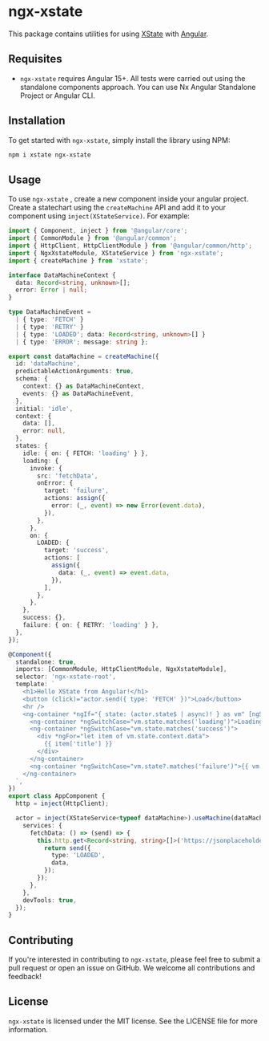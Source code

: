 # ngx-xstate

This package contains utilities for using [XState](https://github.com/statelyai/xstate) with [Angular](https://github.com/angular/angular/).

## Requisites

- `ngx-xstate` requires Angular 15+. All tests were carried out using the standalone components approach. You can use Nx Angular Standalone Project or Angular CLI.

## Installation

To get started with `ngx-xstate`, simply install the library using NPM:

```bash
npm i xstate ngx-xstate
```

## Usage

To use `ngx-xstate` , create a new component inside your angular project. Create a statechart using the `createMachine` API and add it to your component using `inject(XStateService)`. For example:

```ts
import { Component, inject } from '@angular/core';
import { CommonModule } from '@angular/common';
import { HttpClient, HttpClientModule } from '@angular/common/http';
import { NgxXstateModule, XStateService } from 'ngx-xstate';
import { createMachine } from 'xstate';

interface DataMachineContext {
  data: Record<string, unknown>[];
  error: Error | null;
}

type DataMachineEvent =
  | { type: 'FETCH' }
  | { type: 'RETRY' }
  | { type: 'LOADED'; data: Record<string, unknown>[] }
  | { type: 'ERROR'; message: string };

export const dataMachine = createMachine({
  id: 'dataMachine',
  predictableActionArguments: true,
  schema: {
    context: {} as DataMachineContext,
    events: {} as DataMachineEvent,
  },
  initial: 'idle',
  context: {
    data: [],
    error: null,
  },
  states: {
    idle: { on: { FETCH: 'loading' } },
    loading: {
      invoke: {
        src: 'fetchData',
        onError: {
          target: 'failure',
          actions: assign({
            error: (_, event) => new Error(event.data),
          }),
        },
      },
      on: {
        LOADED: {
          target: 'success',
          actions: [
            assign({
              data: (_, event) => event.data,
            }),
          ],
        },
      },
    },
    success: {},
    failure: { on: { RETRY: 'loading' } },
  },
});

@Component({
  standalone: true,
  imports: [CommonModule, HttpClientModule, NgxXstateModule],
  selector: 'ngx-xstate-root',
  template: `
    <h1>Hello XState from Angular!</h1>
    <button (click)="actor.send({ type: 'FETCH' })">Load</button>
    <hr />
    <ng-container *ngIf="{ state: (actor.state$ | async)! } as vm" [ngSwitch]="true">
      <ng-container *ngSwitchCase="vm.state.matches('loading')">Loading...</ng-container>
      <ng-container *ngSwitchCase="vm.state.matches('success')">
        <div *ngFor="let item of vm.state.context.data">
          {{ item['title'] }}
        </div>
      </ng-container>
      <ng-container *ngSwitchCase="vm.state?.matches('failure')">{{ vm.state.context.error?.message }}</ng-container>
    </ng-container>
  `,
})
export class AppComponent {
  http = inject(HttpClient);

  actor = inject(XStateService<typeof dataMachine>).useMachine(dataMachine, {
    services: {
      fetchData: () => (send) => {
        this.http.get<Record<string, string>[]>('https://jsonplaceholder.typicode.com/posts').subscribe((data) => {
          return send({
            type: 'LOADED',
            data,
          });
        });
      },
    },
    devTools: true,
  });
}
```

## Contributing

If you're interested in contributing to `ngx-xstate`, please feel free to submit a pull request or open an issue on GitHub. We welcome all contributions and feedback!

## License

`ngx-xstate` is licensed under the MIT license. See the LICENSE file for more information.

